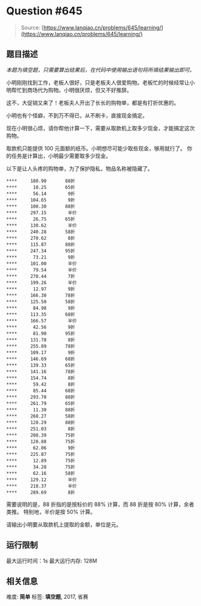 # Question #645

> Source: [https://www.lanqiao.cn/problems/645/learning/](https://www.lanqiao.cn/problems/645/learning/)

## 题目描述

*本题为填空题，只需要算出结果后，在代码中使用输出语句将所填结果输出即可。*

小明刚刚找到工作，老板人很好，只是老板夫人很爱购物。老板忙的时候经常让小明帮忙到商场代为购物。小明很厌烦，但又不好推辞。

这不，大促销又来了！老板夫人开出了长长的购物单，都是有打折优惠的。

小明也有个怪癖，不到万不得已，从不刷卡，直接现金搞定。

现在小明很心烦，请你帮他计算一下，需要从取款机上取多少现金，才能搞定这次购物。

取款机只能提供 100 元面额的纸币。小明想尽可能少取些现金，够用就行了。 你的任务是计算出，小明最少需要取多少现金。

以下是让人头疼的购物单，为了保护隐私，物品名称被隐藏了。

    ****     180.90       88折
    ****      10.25       65折
    ****      56.14        9折
    ****     104.65        9折
    ****     100.30       88折
    ****     297.15        半价
    ****      26.75       65折
    ****     130.62        半价
    ****     240.28       58折
    ****     270.62        8折
    ****     115.87       88折
    ****     247.34       95折
    ****      73.21        9折
    ****     101.00        半价
    ****      79.54        半价
    ****     278.44        7折
    ****     199.26        半价
    ****      12.97        9折
    ****     166.30       78折
    ****     125.50       58折
    ****      84.98        9折
    ****     113.35       68折
    ****     166.57        半价
    ****      42.56        9折
    ****      81.90       95折
    ****     131.78        8折
    ****     255.89       78折
    ****     109.17        9折
    ****     146.69       68折
    ****     139.33       65折
    ****     141.16       78折
    ****     154.74        8折
    ****      59.42        8折
    ****      85.44       68折
    ****     293.70       88折
    ****     261.79       65折
    ****      11.30       88折
    ****     268.27       58折
    ****     128.29       88折
    ****     251.03        8折
    ****     208.39       75折
    ****     128.88       75折
    ****      62.06        9折
    ****     225.87       75折
    ****      12.89       75折
    ****      34.28       75折
    ****      62.16       58折
    ****     129.12        半价
    ****     218.37        半价
    ****     289.69        8折

需要说明的是，88 折指的是按标价的 88% 计算，而 88 折是按 80% 计算，余者类推。 特别地，半价是按 50% 计算。

请输出小明要从取款机上提取的金额，单位是元。

## 运行限制

最大运行时间：1s
最大运行内存: 128M

## 相关信息

难度: **简单**
标签: **填空题**, 2017, 省赛